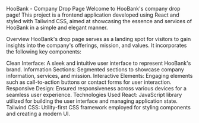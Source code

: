 HooBank - Company Drop Page
Welcome to HooBank's company drop page! This project is a frontend application developed using React and styled with Tailwind CSS, aimed at showcasing the essence and services of HooBank in a simple and elegant manner.

Overview
HooBank's drop page serves as a landing spot for visitors to gain insights into the company's offerings, mission, and values. It incorporates the following key components:

Clean Interface: A sleek and intuitive user interface to represent HooBank's brand.
Information Sections: Segmented sections to showcase company information, services, and mission.
Interactive Elements: Engaging elements such as call-to-action buttons or contact forms for user interaction.
Responsive Design: Ensured responsiveness across various devices for a seamless user experience.
Technologies Used
React: JavaScript library utilized for building the user interface and managing application state.
Tailwind CSS: Utility-first CSS framework employed for styling components and creating a modern UI.
